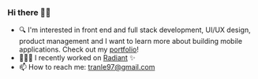 ### Hi there 👋🏼
- 🔍 I'm interested in front end and full stack development, UI/UX design, product management and I want to learn more about building mobile applications. Check out my [portfolio](https://tranle.dev)!
- 👩🏻‍💻 I recently worked on [Radiant](https://github.com/trnle/radiant) ✨
- 📫 How to reach me: tranle97@gmail.com



<!--
**trnle/trnle** is a ✨ _special_ ✨ repository because its `README.md` (this file) appears on your GitHub profile.
Here are some ideas to get you started:

- 🔭 I’m currently working on ...
- 🌱 I’m currently learning ...
- 👯 I’m looking to collaborate on ...
- 🤔 I’m looking for help with ...
- 💬 Ask me about ...
- 📫 How to reach me: ...
- 😄 Pronouns: ...
- ⚡ Fun fact: ...
-->
